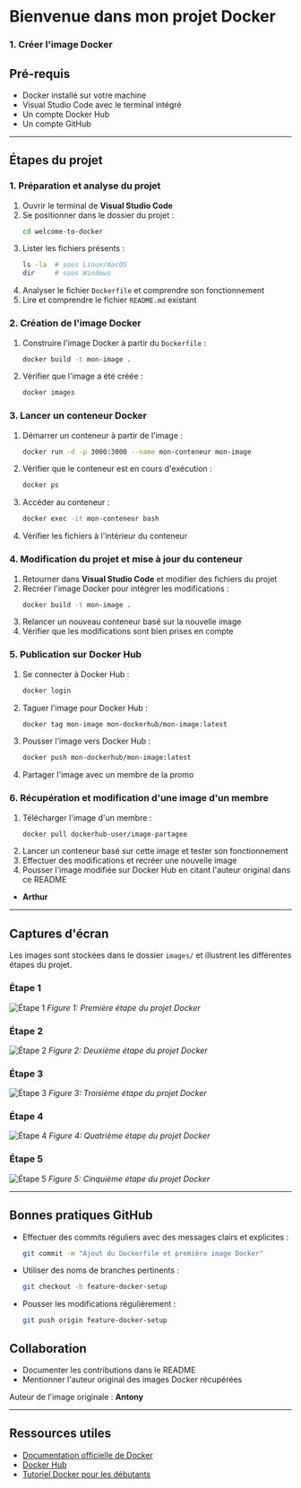 # Bienvenue dans mon projet Docker

### 1. Créer l'image Docker

## Pré-requis
- Docker installé sur votre machine
- Visual Studio Code avec le terminal intégré
- Un compte Docker Hub
- Un compte GitHub

---

## Étapes du projet

### 1. Préparation et analyse du projet
1. Ouvrir le terminal de **Visual Studio Code**
2. Se positionner dans le dossier du projet :
   ```sh
   cd welcome-to-docker
   ```
3. Lister les fichiers présents :
   ```sh
   ls -la  # sous Linux/macOS
   dir     # sous Windows
   ```
4. Analyser le fichier `Dockerfile` et comprendre son fonctionnement
5. Lire et comprendre le fichier `README.md` existant

### 2. Création de l'image Docker
1. Construire l'image Docker à partir du `Dockerfile` :
   ```sh
   docker build -t mon-image .
   ```
2. Vérifier que l'image a été créée :
   ```sh
   docker images
   ```

### 3. Lancer un conteneur Docker
1. Démarrer un conteneur à partir de l'image :
   ```sh
   docker run -d -p 3000:3000 --name mon-conteneur mon-image
   ```
2. Vérifier que le conteneur est en cours d'exécution :
   ```sh
   docker ps
   ```
3. Accéder au conteneur :
   ```sh
   docker exec -it mon-conteneur bash
   ```
4. Vérifier les fichiers à l'intérieur du conteneur

### 4. Modification du projet et mise à jour du conteneur
1. Retourner dans **Visual Studio Code** et modifier des fichiers du projet
2. Recréer l'image Docker pour intégrer les modifications :
   ```sh
   docker build -t mon-image .
   ```
3. Relancer un nouveau conteneur basé sur la nouvelle image
4. Vérifier que les modifications sont bien prises en compte

### 5. Publication sur Docker Hub
1. Se connecter à Docker Hub :
   ```sh
   docker login
   ```
2. Taguer l'image pour Docker Hub :
   ```sh
   docker tag mon-image mon-dockerhub/mon-image:latest
   ```
3. Pousser l'image vers Docker Hub :
   ```sh
   docker push mon-dockerhub/mon-image:latest
   ```
4. Partager l'image avec un membre de la promo

### 6. Récupération et modification d'une image d'un membre
1. Télécharger l'image d'un membre :
   ```sh
   docker pull dockerhub-user/image-partagee
   ```
2. Lancer un conteneur basé sur cette image et tester son fonctionnement
3. Effectuer des modifications et recréer une nouvelle image
4. Pousser l'image modifiée sur Docker Hub en citant l'auteur original dans ce README
- **Arthur**
---

## Captures d'écran
Les images sont stockées dans le dossier `images/` et illustrent les différentes étapes du projet.

### Étape 1
![Étape 1](image/étape1.png)
*Figure 1: Première étape du projet Docker*

### Étape 2
![Étape 2](image/étape2.png)
*Figure 2: Deuxième étape du projet Docker*

### Étape 3
![Étape 3](image/étape3.png)
*Figure 3: Troisième étape du projet Docker*

### Étape 4
![Étape 4](image/étape4.png)
*Figure 4: Quatrième étape du projet Docker*

### Étape 5
![Étape 5](image/étape5.png)
*Figure 5: Cinquième étape du projet Docker*

---

## Bonnes pratiques GitHub
- Effectuer des commits réguliers avec des messages clairs et explicites :
  ```sh
  git commit -m "Ajout du Dockerfile et première image Docker"
  ```
- Utiliser des noms de branches pertinents :
  ```sh
  git checkout -b feature-docker-setup
  ```
- Pousser les modifications régulièrement :
  ```sh
  git push origin feature-docker-setup
  ```

## Collaboration
- Documenter les contributions dans le README
- Mentionner l'auteur original des images Docker récupérées

Auteur de l'image originale : **Antony**

---

## Ressources utiles
- [Documentation officielle de Docker](https://docs.docker.com/)
- [Docker Hub](https://hub.docker.com/)
- [Tutoriel Docker pour les débutants](https://www.digitalocean.com/community/tutorial_series/getting-started-with-docker)

